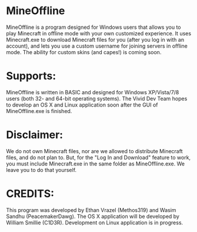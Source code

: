 MineOffline
===========

MineOffline is a program designed for Windows users that allows you to play Minecraft in offline mode with your own customized experience. It uses Minecraft.exe to download Minecraft files for you (after you log in with an account), and lets you use a custom username for joining servers in offline mode. The ability for custom skins (and capes!) is coming soon.

Supports:
===========

MineOffline is written in BASIC and designed for Windows XP/Vista/7/8 users (both 32- and 64-bit operating systems). The Vivid Dev Team hopes to develop an OS X and Linux application soon after the GUI of MineOffline.exe is finished.

Disclaimer:
===========

We do not own Minecraft files, nor are we allowed to distribute Minecraft files, and do not plan to. But, for the "Log In and Download" feature to work, you must include Minecraft.exe in the same folder as MineOffline.exe. We leave you to do that yourself.

CREDITS:
===========

This program was developed by Ethan Vrazel (Methos319) and Wasim Sandhu (PeacemakerDawg). The OS X application will be developed by William Smillie (C1D3R). Development on Linux application is in progress.
